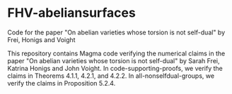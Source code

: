 # FHV-abeliansurfaces
Code for the paper "On abelian varieties whose torsion is not self-dual" by Frei, Honigs and Voight

This repository contains Magma code verifying the numerical claims in the paper "On abelian varieties whose torsion is not self-dual" by Sarah Frei, Katrina Honigs and John Voight. In code-supporting-proofs, we verify the claims in Theorems 4.1.1, 4.2.1, and 4.2.2. In all-nonselfdual-groups, we verify the claims in Proposition 5.2.4. 
